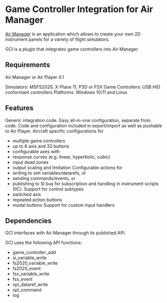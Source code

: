 # Game Controller Integration for Air Manager

[Air Manager](https://www.siminnovations.com) is an application which allows to create your own 2D instrument panels for a variety of flight simulators.

GCI is a plugin that integrates game controllers into Air Manager.

## Requirements

Air Manager or Air Player 4.1

Simulators: MSFS2020, X-Plane 11, P3D or FSX
Game Controllers: USB HID conformant controllers
Platforms: Windows 10/11 and Linux

## Features

Generic integration code.
Easy all-in-one configuration, separate from code.
Code and configuration included in export/import as well as pushable to Air Player.
Aircraft specific configurations for
-	multiple game controllers
- up to 8 axis and 32 buttons
-	configurable axes with
  - response curves (e.g. linear, hyperbolic, cubic)
  - input dead zones 
  -	output scaling and limitation
Configurable actions for
- writing to sim variables/datarefs, or
- sending commands/events, or
- publishing to SI bus for subscription and handling in instrument scripts (IIC).
Support for control subtypes 
- switched axis 
- repeated action buttons
- modal buttons
Support for custom input handlers

## Dependencies

GCI interfaces with Air Manager through its published API.

GCI uses the following API functions:
- game_controller_add
- si_variable_write
- fs2020_variable_write
- fs2020_event
- fsx_variable_write
- fsx_event
- xpl_dataref_write
- xpl_command
- log
